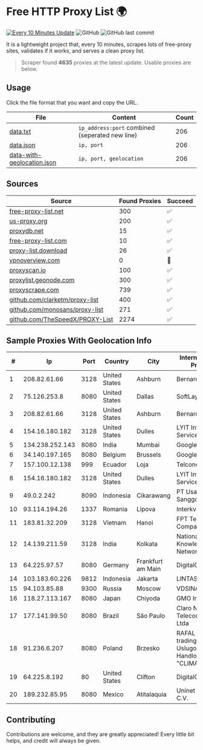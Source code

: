 
# Free HTTP Proxy List 🌍

[![Every 10 Minutes Update](https://github.com/mertguvencli/http-proxy-list/actions/workflows/main.yml/badge.svg?branch=main)](https://github.com/mertguvencli/http-proxy-list/actions/workflows/main.yml)
![GitHub](https://img.shields.io/github/license/mertguvencli/http-proxy-list)
![GitHub last commit](https://img.shields.io/github/last-commit/mertguvencli/http-proxy-list)

It is a lightweight project that, every 10 minutes, scrapes lots of free-proxy sites, validates if it works, and serves a clean proxy list.


> Scraper found **4635** proxies at the latest update. Usable proxies are below.

## Usage

Click the file format that you want and copy the URL.


|File|Content|Count|
|----|-------|-----|
|[data.txt](https://raw.githubusercontent.com/mertguvencli/http-proxy-list/main/proxy-list/data.txt)|`ip_address:port` combined (seperated new line)|206|
|[data.json](https://raw.githubusercontent.com/mertguvencli/http-proxy-list/main/proxy-list/data.json)|`ip, port`|206|
|[data-with-geolocation.json](https://raw.githubusercontent.com/mertguvencli/http-proxy-list/main/proxy-list/data-with-geolocation.json)|`ip, port, geolocation`|206|

## Sources

|Source|Found Proxies|Succeed|
|------|-------------|-------|
|[free-proxy-list.net](https://free-proxy-list.net)|300|✅|
|[us-proxy.org](https://www.us-proxy.org)|200|✅|
|[proxydb.net](http://proxydb.net)|15|✅|
|[free-proxy-list.com](https://free-proxy-list.com/?page=&port=&type%5B%5D=http&type%5B%5D=https&up_time=0&search=Search)|10|✅|
|[proxy-list.download](https://www.proxy-list.download/HTTP)|26|✅|
|[vpnoverview.com](https://vpnoverview.com/privacy/anonymous-browsing/free-proxy-servers)|0|🚫|
|[proxyscan.io](https://www.proxyscan.io)|100|✅|
|[proxylist.geonode.com](https://proxylist.geonode.com/api/proxy-list?limit=300&page=1&sort_by=lastChecked&sort_type=desc&protocols=http,https)|300|✅|
|[proxyscrape.com](https://api.proxyscrape.com/v2/?request=displayproxies&protocol=http&timeout=10000&country=all&ssl=all&anonymity=all)|739|✅|
|[github.com/clarketm/proxy-list](https://raw.githubusercontent.com/clarketm/proxy-list/master/proxy-list-raw.txt)|400|✅|
|[github.com/monosans/proxy-list](https://raw.githubusercontent.com/monosans/proxy-list/main/proxies/http.txt)|271|✅|
|[github.com/TheSpeedX/PROXY-List](https://raw.githubusercontent.com/TheSpeedX/PROXY-List/master/http.txt)|2274|✅|


## Sample Proxies With Geolocation Info

|#|Ip|Port|Country|City|Internet Service Provider|
|-|--|----|-------|----|-------------------------|
|1|208.82.61.66|3128|United States|Ashburn|Bernardi Sounds|
|2|75.126.253.8|8080|United States|Dallas|SoftLayer|
|3|208.82.61.66|3128|United States|Ashburn|Bernardi Sounds|
|4|154.16.180.182|3128|United States|Dulles|LYIT Internet Services|
|5|134.238.252.143|8080|India|Mumbai|Google LLC|
|6|34.140.197.165|8080|Belgium|Brussels|Google LLC|
|7|157.100.12.138|999|Ecuador|Loja|Telconet S.A|
|8|154.16.180.182|3128|United States|Dulles|LYIT Internet Services|
|9|49.0.2.242|8090|Indonesia|Cikarawang|PT Usaha Adi Sanggoro|
|10|93.114.194.26|1337|Romania|Lipova|Interkvm Host SRL|
|11|183.81.32.209|3128|Vietnam|Hanoi|FPT Telecom Company|
|12|14.139.211.59|3128|India|Kolkata|National Knowledge Network|
|13|64.225.97.57|8080|Germany|Frankfurt am Main|DigitalOcean, LLC|
|14|103.183.60.226|9812|Indonesia|Jakarta|LINTASARTA|
|15|94.103.85.88|9300|Russia|Moscow|VDSINA|
|16|118.27.113.167|8080|Japan|Chiyoda|GMO Internet, Inc.|
|17|177.141.99.50|8080|Brazil|São Paulo|Claro NXT Telecomunicacoes Ltda|
|18|91.236.6.207|8080|Poland|Brzesko|RAFAL KRAJ trading as Firma Uslugowo-Handlowa "CLIMAX"|
|19|64.225.8.192|80|United States|Clifton|DigitalOcean, LLC|
|20|189.232.85.95|8080|Mexico|Atitalaquia|Uninet S.A. de C.V.|



## Contributing

Contributions are welcome, and they are greatly appreciated! Every
little bit helps, and credit will always be given.

